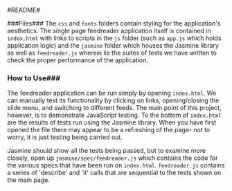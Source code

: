 #README#

###Files###
The `css` and `fonts` folders contain styling for the application's aesthetics. The single page feedreader application itself is contained in `index.html` with links to scripts in the `js` folder (such as `app.js` which holds application logic) and the `jasmine` folder which houses the Jasmine library as well as `feedreader.js` wherein lie the suites of tests we have written to check the proper performance of the application.

### How to Use###
The feedreader application can  be run simply by opening `index.html`. We can manually test its functionality by clicking on links, opening/closing the slide menu, and switching to different feeds. The main point of this project, however, is to demonstrate JavaScript testing. To the bottom of `index.html` are the results of tests run using the Jasmine library. When you have first opened the file there may appear to be a refreshing of the page- not to worry, it is just testing being carried out.

Jasmine should show all the tests being passed, but to examine more closely, open up    `jasmine/spec/feedreader.js` which contains the code for the various specs that have been run on `index.html`. `feedreader.js` contains a series of 'describe' and 'it' calls that are sequential to the tests shown on the main page.